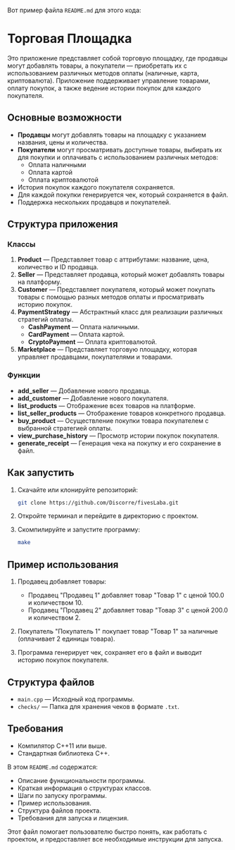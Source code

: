 Вот пример файла `README.md` для этого кода:


# Торговая Площадка

Это приложение представляет собой торговую площадку, где продавцы могут добавлять товары, а покупатели — приобретать их с использованием различных методов оплаты (наличные, карта, криптовалюта). Приложение поддерживает управление товарами, оплату покупок, а также ведение истории покупок для каждого покупателя.

## Основные возможности

- **Продавцы** могут добавлять товары на площадку с указанием названия, цены и количества.
- **Покупатели** могут просматривать доступные товары, выбирать их для покупки и оплачивать с использованием различных методов:
  - Оплата наличными
  - Оплата картой
  - Оплата криптовалютой
- История покупок каждого покупателя сохраняется.
- Для каждой покупки генерируется чек, который сохраняется в файл.
- Поддержка нескольких продавцов и покупателей.

## Структура приложения

### Классы

1. **Product** — Представляет товар с аттрибутами: название, цена, количество и ID продавца.
2. **Seller** — Представляет продавца, который может добавлять товары на платформу.
3. **Customer** — Представляет покупателя, который может покупать товары с помощью разных методов оплаты и просматривать историю покупок.
4. **PaymentStrategy** — Абстрактный класс для реализации различных стратегий оплаты.
   - **CashPayment** — Оплата наличными.
   - **CardPayment** — Оплата картой.
   - **CryptoPayment** — Оплата криптовалютой.
5. **Marketplace** — Представляет торговую площадку, которая управляет продавцами, покупателями и товарами.

### Функции

- **add_seller** — Добавление нового продавца.
- **add_customer** — Добавление нового покупателя.
- **list_products** — Отображение всех товаров на платформе.
- **list_seller_products** — Отображение товаров конкретного продавца.
- **buy_product** — Осуществление покупки товара покупателем с выбранной стратегией оплаты.
- **view_purchase_history** — Просмотр истории покупок покупателя.
- **generate_receipt** — Генерация чека на покупку и его сохранение в файл.

## Как запустить

1. Скачайте или клонируйте репозиторий:
   ```bash
   git clone https://github.com/Discorre/fivesLaba.git
   ```

2. Откройте терминал и перейдите в директорию с проектом.

3. Скомпилируйте и запустите программу:
   ```bash
   make 
   ```

## Пример использования

1. Продавец добавляет товары:
   - Продавец "Продавец 1" добавляет товар "Товар 1" с ценой 100.0 и количеством 10.
   - Продавец "Продавец 2" добавляет товар "Товар 3" с ценой 200.0 и количеством 2.

2. Покупатель "Покупатель 1" покупает товар "Товар 1" за наличные (оплачивает 2 единицы товара).

3. Программа генерирует чек, сохраняет его в файл и выводит историю покупок покупателя.

## Структура файлов

- `main.cpp` — Исходный код программы.
- `checks/` — Папка для хранения чеков в формате `.txt`.
  
## Требования

- Компилятор C++11 или выше.
- Стандартная библиотека C++.

В этом `README.md` содержатся:

- Описание функциональности программы.
- Краткая информация о структурах классов.
- Шаги по запуску программы.
- Пример использования.
- Структура файлов проекта.
- Требования для запуска и лицензия.

Этот файл помогает пользователю быстро понять, как работать с проектом, и предоставляет все необходимые инструкции для запуска.